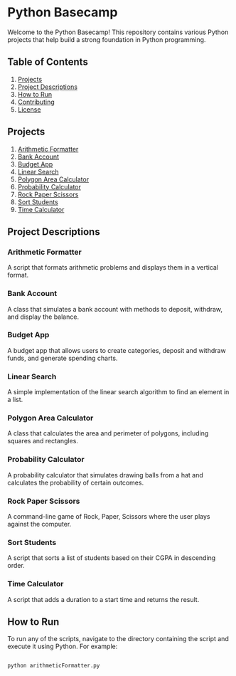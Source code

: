 # Python Basecamp

Welcome to the Python Basecamp! This repository contains various Python projects that help build a strong foundation in Python programming.

## Table of Contents

1. [Projects](#projects)
2. [Project Descriptions](#project-descriptions)
3. [How to Run](#how-to-run)
4. [Contributing](#contributing)
5. [License](#license)

## Projects

1. [Arithmetic Formatter](arithmeticFormatter.py)
2. [Bank Account](Bank.py)
3. [Budget App](budgetApp.py)
4. [Linear Search](linearsearch.py)
5. [Polygon Area Calculator](polygonAreaCalc.py)
6. [Probability Calculator](probabilityCalc.py)
7. [Rock Paper Scissors](RockPaperScissor.py)
8. [Sort Students](sort%20students.py)
9. [Time Calculator](timeCalculator.py)

## Project Descriptions

### Arithmetic Formatter

A script that formats arithmetic problems and displays them in a vertical format.

### Bank Account

A class that simulates a bank account with methods to deposit, withdraw, and display the balance.

### Budget App

A budget app that allows users to create categories, deposit and withdraw funds, and generate spending charts.

### Linear Search

A simple implementation of the linear search algorithm to find an element in a list.

### Polygon Area Calculator

A class that calculates the area and perimeter of polygons, including squares and rectangles.

### Probability Calculator

A probability calculator that simulates drawing balls from a hat and calculates the probability of certain outcomes.

### Rock Paper Scissors

A command-line game of Rock, Paper, Scissors where the user plays against the computer.

### Sort Students

A script that sorts a list of students based on their CGPA in descending order.

### Time Calculator

A script that adds a duration to a start time and returns the result.

## How to Run

To run any of the scripts, navigate to the directory containing the script and execute it using Python. For example:

```bash

python arithmeticFormatter.py

```
